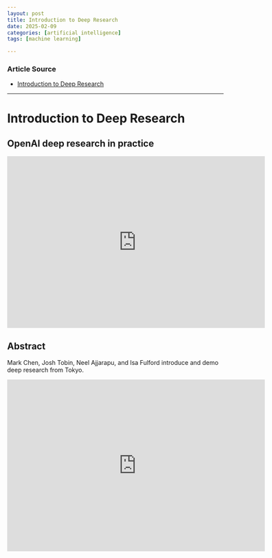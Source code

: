 ```yaml
---
layout: post
title: Introduction to Deep Research
date: 2025-02-09
categories: [artificial intelligence]
tags: [machine learning]

---
```


### Article Source


* [Introduction to Deep Research](https://www.youtube.com/watch?v=YkCDVn3_wiw)

---


# Introduction to Deep Research

## OpenAI deep research in practice

<iframe width="600" height="400" src="https://www.youtube.com/embed/zm6F0vo2E64?si=eFeQZ8WCrDJ_eVLA" title="YouTube video player" frameborder="0" allow="accelerometer; autoplay; clipboard-write; encrypted-media; gyroscope; picture-in-picture; web-share" referrerpolicy="strict-origin-when-cross-origin" allowfullscreen></iframe>

## Abstract

Mark Chen, Josh Tobin, Neel Ajjarapu, and Isa Fulford introduce and demo deep research from Tokyo.



<iframe width="600" height="400" src="https://www.youtube.com/embed/YkCDVn3_wiw?si=4Nge3BpM6f1H08zI" title="YouTube video player" frameborder="0" allow="accelerometer; autoplay; clipboard-write; encrypted-media; gyroscope; picture-in-picture; web-share" referrerpolicy="strict-origin-when-cross-origin" allowfullscreen></iframe>


